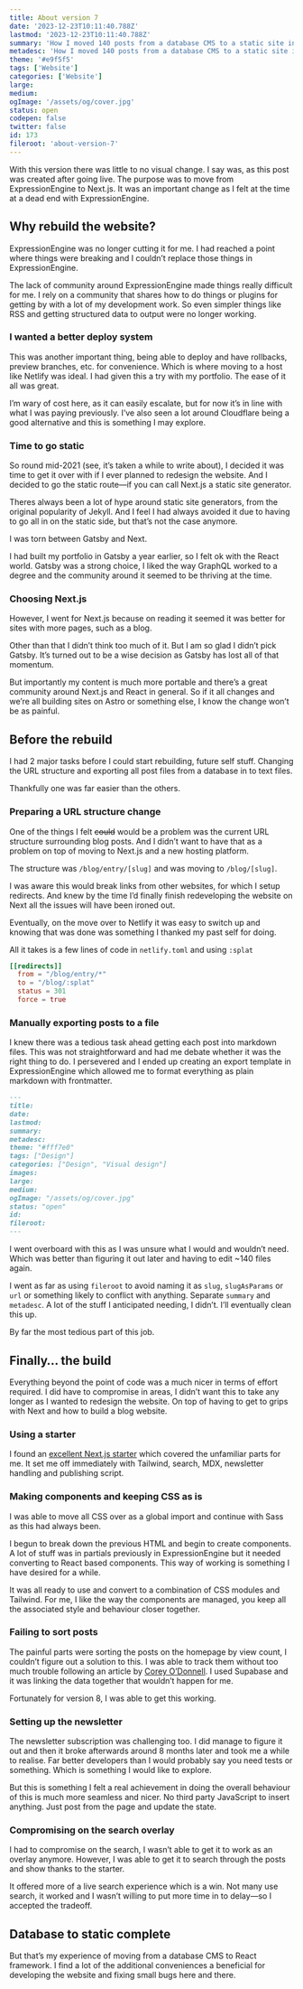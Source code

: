 ```yaml
---
title: About version 7
date: '2023-12-23T10:11:40.788Z'
lastmod: '2023-12-23T10:11:40.788Z'
summary: 'How I moved 140 posts from a database CMS to a static site in Next.js. No redesign just website rebuild and some hindsight into the decision making.'
metadesc: 'How I moved 140 posts from a database CMS to a static site in Next.js. No redesign just website rebuild and some hindsight into the decision making.'
theme: '#e9f5f5'
tags: ['Website']
categories: ['Website']
large:
medium:
ogImage: '/assets/og/cover.jpg'
status: open
codepen: false
twitter: false
id: 173
fileroot: 'about-version-7'
---
```


With this version there was little to no visual change. I say was, as this post was created after going live. The purpose was to move from ExpressionEngine to Next.js. It was an important change as I felt at the time at a dead end with ExpressionEngine.

## Why rebuild the website?
ExpressionEngine was no longer cutting it for me. I had reached a point where things were breaking and I couldn’t replace those things in ExpressionEngine.

The lack of community around ExpressionEngine made things really difficult for me. I rely on a community that shares how to do things or plugins for getting by with a lot of my development work. So even simpler things like RSS and getting structured data to output were no longer working.

### I wanted a better deploy system
This was another important thing, being able to deploy and have rollbacks, preview branches, etc. for convenience. Which is where moving to a host like Netlify was ideal. I had given this a try with my portfolio. The ease of it all was great.

I’m wary of cost here, as it can easily escalate, but for now it’s in line with what I was paying previously. I’ve also seen a lot around Cloudflare being a good alternative and this is something I may explore.

### Time to go static
So round mid-2021 (see, it’s taken a while to write about), I decided it was time to get it over with if I ever planned to redesign the website. And I decided to go the static route—if you can call Next.js a static site generator.

Theres always been a lot of hype around static site generators, from the original popularity of Jekyll. And I feel I had always avoided it due to having to go all in on the static side, but that’s not the case anymore.

I was torn between Gatsby and Next.

I had built my portfolio in Gatsby a year earlier, so I felt ok with the React world. Gatsby was a strong choice, I liked the way GraphQL worked to a degree and the community around it seemed to be thriving at the time.

### Choosing Next.js
However, I went for Next.js because on reading it seemed it was better for sites with more pages, such as a blog.

Other than that I didn’t think too much of it. But I am so glad I didn’t pick Gatsby. It’s turned out to be a wise decision as Gatsby has lost all of that momentum.

But importantly my content is much more portable and there’s a great community around Next.js and React in general. So if it all changes and we’re all building sites on Astro or something else, I know the change won’t be as painful.

## Before the rebuild
I had 2 major tasks before I could start rebuilding, future self stuff. Changing the URL structure and exporting all post files from a database in to text files.

Thankfully one was far easier than the others.

### Preparing a URL structure change
One of the things I felt ~~could~~ would be a problem was the current URL structure surrounding blog posts. And I didn’t want to have that as a problem on top of moving to Next.js and a new hosting platform.

The structure was `/blog/entry/[slug]` and was moving to `/blog/[slug]`.

I was aware this would break links from other websites, for which I setup redirects. And knew by the time I’d finally finish redeveloping the website on Next all the issues will have been ironed out.

Eventually, on the move over to Netlify it was easy to switch up and knowing that was done was something I thanked my past self for doing.

All it takes is a few lines of code in `netlify.toml` and using `:splat`

```toml:netlify.toml showLineNumbers
[[redirects]]
  from = "/blog/entry/*"
  to = "/blog/:splat"
  status = 301
  force = true
```

### Manually exporting posts to a file
I knew there was a tedious task ahead getting each post into markdown files. This was not straightforward and had me debate whether it was the right thing to do. I persevered and I ended up creating an export template in ExpressionEngine which allowed me to format everything as plain markdown with frontmatter.

```yaml:example-frontmatter.md
---
title:
date:
lastmod:
summary:
metadesc:
theme: "#fff7e0"
tags: ["Design"]
categories: ["Design", "Visual design"]
images:
large:
medium:
ogImage: "/assets/og/cover.jpg"
status: "open"
id:
fileroot:
---
```

I went overboard with this as I was unsure what I would and wouldn’t need. Which was better than figuring it out later and having to edit ~140 files again.

I went as far as using `fileroot` to avoid naming it as  `slug`, `slugAsParams` or `url` or something likely to conflict with anything. Separate `summary` and `metadesc`. A lot of the stuff I anticipated needing, I didn’t. I’ll eventually clean this up.

By far the most tedious part of this job.

## Finally… the build
Everything beyond the point of code was a much nicer in terms of effort required. I did have to compromise in areas, I didn’t want this to take any longer as I wanted to redesign the website. On top of having to get to grips with Next and how to build a blog website.

### Using a starter
I found an [excellent Next.js starter](https://github.com/timlrx/tailwind-nextjs-starter-blog) which covered the unfamiliar parts for me. It set me off immediately with Tailwind, search, MDX, newsletter handling and publishing script.

### Making components and keeping CSS as is
I was able to move all CSS over as a global import and continue with Sass as this had always been.

I begun to break down the previous HTML and begin to create components. A lot of stuff was in partials previously in ExpressionEngine but it needed converting to React based components. This way of working is something I have desired for a while.

It was all ready to use and convert to a combination of CSS modules and Tailwind. For me, I like the way the components are managed, you keep all the associated style and behaviour closer together.

### Failing to sort posts
The painful parts were sorting the posts on the homepage by view count, I couldn’t figure out a solution to this. I was able to track them without too much trouble following an article by [Corey O’Donnell](https://codebycorey.com/blog/page-views-nextjs-supabase). I used Supabase and it was linking the data together that wouldn’t happen for me.

Fortunately for version 8, I was able to get this working.

### Setting up the newsletter
The newsletter subscription was challenging too. I did manage to figure it out and then it broke afterwards around 8 months later and took me a while to realise. Far better developers than I would probably say you need tests or something. Which is something I would like to explore.

But this is something I felt a real achievement in doing the overall behaviour of this is much more seamless and nicer. No third party JavaScript to insert anything. Just post from the page and update the state.

### Compromising on the search overlay
I had to compromise on the search, I wasn’t able to get it to work as an overlay anymore. However, I was able to get it to search through the posts and show thanks to the starter.

It offered more of a live search experience which is a win. Not many use search, it worked and I wasn’t willing to put more time in to delay—so I accepted the tradeoff.

## Database to static complete
But that’s my experience of moving from a database CMS to React framework. I find a lot of the additional conveniences a beneficial for developing the website and fixing small bugs here and there.
